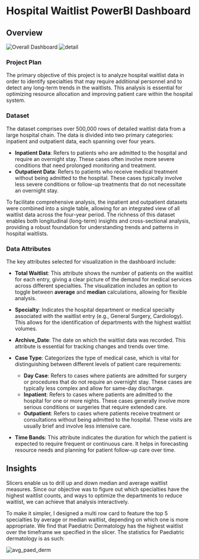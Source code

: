 # Hospital Waitlist PowerBI Dashboard

## Overview
![Overall Dashboard](https://github.com/user-attachments/assets/749b1274-e50b-4cdd-ae87-298c7c7d5f6b)
![detail](https://github.com/user-attachments/assets/6ecc334e-829b-40d4-a581-c9028170b058)

### Project Plan
The primary objective of this project is to analyze hospital waitlist data in order to identify specialties that may require additional personnel and to detect any long-term trends in the waitlists. This analysis is essential for optimizing resource allocation and improving patient care within the hospital system.

### Dataset
The dataset comprises over 500,000 rows of detailed waitlist data from a large hospital chain. The data is divided into two primary categories: inpatient and outpatient data, each spanning over four years.

- **Inpatient Data**: Refers to patients who are admitted to the hospital and require an overnight stay. These cases often involve more severe conditions that need prolonged monitoring and treatment.
- **Outpatient Data**: Refers to patients who receive medical treatment without being admitted to the hospital. These cases typically involve less severe conditions or follow-up treatments that do not necessitate an overnight stay.

To facilitate comprehensive analysis, the inpatient and outpatient datasets were combined into a single table, allowing for an integrated view of all waitlist data across the four-year period. The richness of this dataset enables both longitudinal (long-term) insights and cross-sectional analysis, providing a robust foundation for understanding trends and patterns in hospital waitlists.

### Data Attributes
The key attributes selected for visualization in the dashboard include:

- **Total Waitlist**: This attribute shows the number of patients on the waitlist for each entry, giving a clear picture of the demand for medical services across different specialties. The visualization includes an option to toggle between __average__ and __median__ calculations, allowing for flexible analysis.
  
- **Specialty**: Indicates the hospital department or medical specialty associated with the waitlist entry (e.g., General Surgery, Cardiology). This allows for the identification of departments with the highest waitlist volumes.
  
- **Archive_Date**: The date on which the waitlist data was recorded. This attribute is essential for tracking changes and trends over time.
  
- **Case Type**: Categorizes the type of medical case, which is vital for distinguishing between different levels of patient care requirements:
  - **Day Case**: Refers to cases where patients are admitted for surgery or procedures that do not require an overnight stay. These cases are typically less complex and allow for same-day discharge.
  - **Inpatient**: Refers to cases where patients are admitted to the hospital for one or more nights. These cases generally involve more serious conditions or surgeries that require extended care.
  - **Outpatient**: Refers to cases where patients receive treatment or consultations without being admitted to the hospital. These visits are usually brief and involve less intensive care.
  
- **Time Bands**: This attribute indicates the duration for which the patient is expected to require frequent or continuous care. It helps in forecasting resource needs and planning for patient follow-up care over time.


## Insights

Slicers enable us to drill up and down median and average waitlist measures. Since our objective was to figure out which specialties have the highest waitlist counts, and ways to optimize the departments to reduce waitlist, we can achieve that analysis interactively.

To make it simpler, I designed a multi row card to feature the top 5 specialties by average or median waitlist, depending on which one is more appropriate. We find that Paediatric Dermatology has the highest waitlist over the timeframe we specified in the slicer. The statistics for Paediatric dermatology is as such:

![avg_paed_derm](https://github.com/user-attachments/assets/eda583ff-b771-46ad-8265-b0f820ca0915)




